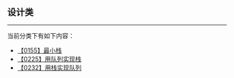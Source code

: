 <div style="font-size: 20px; margin-bottom: 15px; font-weight: bold;">设计类</div>
<hr style="height: 1px; margin: 1em 0px;" />

当前分类下有如下内容：

* [【0155】最小栈](/tools/tpl/min-stack.md)
* [【0225】用队列实现栈](/tools/tpl/implement-stack-using-queues.md)
* [【0232】用栈实现队列](/tools/tpl/implement-queue-using-stacks.md)